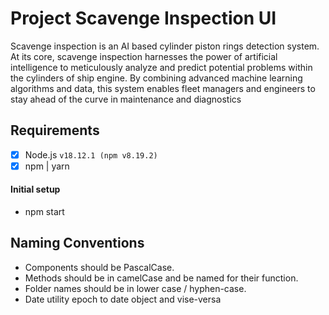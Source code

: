 # Project Scavenge Inspection UI
 Scavenge inspection is an AI based cylinder piston rings detection system. At its core, scavenge inspection harnesses the power of artificial intelligence to meticulously analyze and predict potential problems within the cylinders of ship engine. By combining advanced machine learning algorithms and data, this system enables fleet managers and engineers to stay ahead of the curve in maintenance and diagnostics

## Requirements

- [x] Node.js `v18.12.1 (npm v8.19.2)`
- [x] npm | yarn

#### Initial setup
- npm start

## Naming Conventions

- Components should be PascalCase.
- Methods should be in camelCase and be named for their function.
- Folder names should be in lower case / hyphen-case.
- Date utility epoch to date object and vise-versa